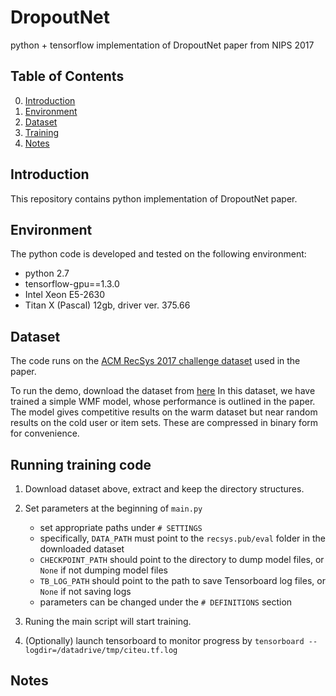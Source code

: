 # DropoutNet
python + tensorflow implementation of DropoutNet paper from NIPS 2017

## Table of Contents  
0. [Introduction](#intro)  
1. [Environment](#env)
2. [Dataset](#dataset)
3. [Training](#demo)
3. [Notes](#notes)

<a name="intro"/>

## Introduction
This repository contains python implementation of DropoutNet paper.

<a name="env"/>

## Environment
The python code is developed and tested on the following environment:
* python 2.7
* tensorflow-gpu==1.3.0
* Intel Xeon E5-2630
* Titan X (Pascal) 12gb, driver ver. 375.66

<a name="dataset"/>

## Dataset

The code runs on the [ACM RecSys 2017 challenge dataset](http://2017.recsyschallenge.com/) used in the paper.

To run the demo, download the dataset from [here](https://s3.amazonaws.com/public.layer6.ai/DropoutNet/recsys2017.pub.tar.gz)
In this dataset, we have trained a simple WMF model, whose performance is outlined in the paper. The model gives competitive results on the warm dataset but near random results on the cold user or item sets. These are compressed in binary form for convenience.

<a name="demo"/>

## Running training code

1. Download dataset above, extract and keep the directory structures.

2. Set parameters at the beginning of `main.py`
    * set appropriate paths under `# SETTINGS`
    * specifically, `DATA_PATH` must point to the `recsys.pub/eval` folder in the downloaded dataset
    * `CHECKPOINT_PATH` should point to the directory to dump model files, or `None` if not dumping model files
    * `TB_LOG_PATH` should point to the path to save Tensorboard log files, or `None` if not saving logs
    * parameters can be changed under the `# DEFINITIONS` section
  
3. Runing the main script will start training.
4. (Optionally) launch tensorboard to monitor progress by `tensorboard --logdir=/datadrive/tmp/citeu.tf.log`

<a name="notes"/>

## Notes
